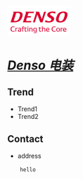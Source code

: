 # [![Denso](/assets/img/Denso.png "cockpit") ](https://www.denso.com/global/en/business/products-and-services/mobility/safety-cockpit/)

# ***[Denso 电装](https://www.denso.com/global/en/business/products-and-services/mobility/safety-cockpit/ "cockpit")***

## Trend
- Trend1
- Trend2

## Contact
- address
```
    hello
```